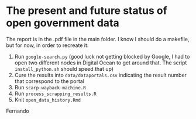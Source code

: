 # The present and future status of open government data

The report is in the .pdf file in the main folder. I know I should do a makefile, but for now, in order to recreate it:

1. Run `google-search.py` (good luck not getting blocked by Google, I had to open two different nodes in Digital Ocean to get around that. The script `install_python.sh` should speed that up)
2. Cure the results into `data/dataportals.csv` indicating the result number that correspond to the portal
3. Run `scarp-wayback-machine.R`
4. Run `process_scrapping_results.R`
5. Knit `open_data_history.Rmd`

Fernando